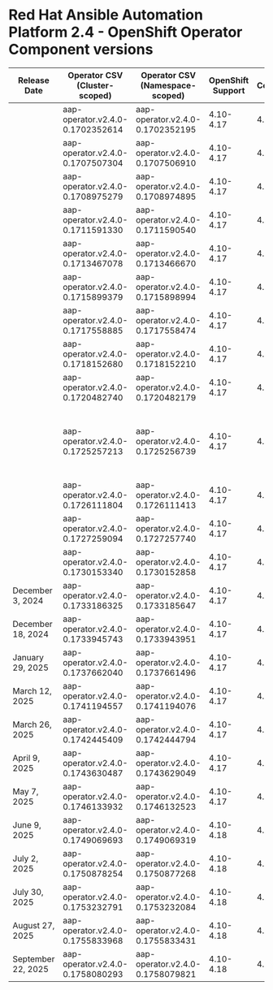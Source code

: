# Red Hat Ansible Automation Platform 2.4 - OpenShift Operator Component versions

| Release Date | Operator CSV (Cluster-scoped) | Operator CSV (Namespace-scoped) | OpenShift Support | Controller | Receptor | Redis | EDA | Hub | Lightspeed | Release Notes | Notes |
|---|---|---|---|---|---|---|---|---|---|---|---|
|  | aap-operator.v2.4.0-0.1702352614 | aap-operator.v2.4.0-0.1702352195 | 4.10-4.17 | 4.5.0 | 1.4.3 | 6.2.7 | 1.0.3 | 4.7.3 |  |  |  |
|  | aap-operator.v2.4.0-0.1707507304 | aap-operator.v2.4.0-0.1707506910 | 4.10-4.17 | 4.5.1 | 1.4.3 | 6.2.7 | 1.0.3 | 4.7.3 |  |  |  |
|  | aap-operator.v2.4.0-0.1708975279 | aap-operator.v2.4.0-0.1708974895 | 4.10-4.17 | 4.5.2 | 1.4.4 | 6.2.7 | 1.0.5 | 4.9.1 |  |  |  |
|  | aap-operator.v2.4.0-0.1711591330 | aap-operator.v2.4.0-0.1711590540 | 4.10-4.17 | 4.5.5 | 1.4.5 | 6.2.7 | 1.0.5 | 4.9.1 |  |  |  |
|  | aap-operator.v2.4.0-0.1713467078 | aap-operator.v2.4.0-0.1713466670 | 4.10-4.17 | 4.5.6 | 1.4.5 | 6.2.7 | 1.0.5 | 4.9.1 |  |  |  |
|  | aap-operator.v2.4.0-0.1715899379 | aap-operator.v2.4.0-0.1715898994 | 4.10-4.17 | 4.5.6 | 1.4.5 | 6.2.7 | 1.0.5 | 4.9.1 |  |  |  |
|  | aap-operator.v2.4.0-0.1717558885 | aap-operator.v2.4.0-0.1717558474 | 4.10-4.17 | 4.5.7 | 1.4.8 | 6.2.7 | 1.0.7 | 4.9.2 |  |  |  |
|  | aap-operator.v2.4.0-0.1718152680 | aap-operator.v2.4.0-0.1718152210 | 4.10-4.17 | 4.5.7 | 1.4.8 | 6.2.7 | 1.0.7 | 4.9.2 | 1.0.0 |  |  |
|  | aap-operator.v2.4.0-0.1720482740 | aap-operator.v2.4.0-0.1720482179 | 4.10-4.17 | 4.5.8 | 1.4.8 | 6.2.7 | 1.0.7 | 4.9.2 | 1.0.1 |  |  |
|  | aap-operator.v2.4.0-0.1725257213 | aap-operator.v2.4.0-0.1725256739 | 4.10-4.17 | 4.5.10 | 1.4.8 | 6.2.7 | 1.0.7 | 4.9.2 | 1.0.2 |  | DEAD release due to ose-kube-rbac-proxy |
|  | aap-operator.v2.4.0-0.1726111804 | aap-operator.v2.4.0-0.1726111413 | 4.10-4.17 | 4.5.11 | 1.4.8 | 6.2.7 | 1.0.7 | 4.9.2 | 1.0.2 |  |  |
|  | aap-operator.v2.4.0-0.1727259094 | aap-operator.v2.4.0-0.1727257740 | 4.10-4.17 | 4.5.12 | 1.4.8 | 6.2.7 | 1.0.7 | 4.9.2 | 2.4.240919 |  |  |
|  | aap-operator.v2.4.0-0.1730153340 | aap-operator.v2.4.0-0.1730152858 | 4.10-4.17 | 4.5.12 | 1.4.9 | 6.2.7 | 1.0.7 | 4.9.2 | 2.4.240919 |  |  |
| December 3, 2024 | aap-operator.v2.4.0-0.1733186325 | aap-operator.v2.4.0-0.1733185647 | 4.10-4.17 | 4.5.13 | 1.5.1 | 6.2.7 | 1.0.7 | 4.9.2 | 2.4.241127 | [Release Notes](https://docs.redhat.com/en/documentation/red_hat_ansible_automation_platform/2.4/html-single/red_hat_ansible_automation_platform_release_notes/index#async-24-6-3-dec) |  |
| December 18, 2024 | aap-operator.v2.4.0-0.1733945743 | aap-operator.v2.4.0-0.1733943951 | 4.10-4.17 | 4.5.15 | 1.5.1 | 6.2.7 | 1.0.7 | 4.9.2 | 2.4.241210 | [Release Notes](https://docs.redhat.com/en/documentation/red_hat_ansible_automation_platform/2.4/html-single/red_hat_ansible_automation_platform_release_notes/index#async-24-12-18-dec) |  |
| January 29, 2025 | aap-operator.v2.4.0-0.1737662040 | aap-operator.v2.4.0-0.1737661496 | 4.10-4.17 | 4.5.17 | 1.5.1 | 6.2.7 | 1.0.7 | 4.9.2 | 2.4.250121 | [Release Notes](https://docs.redhat.com/en/documentation/red_hat_ansible_automation_platform/2.4/html-single/red_hat_ansible_automation_platform_release_notes/index#async-24-20250129) |  |
| March 12, 2025 | aap-operator.v2.4.0-0.1741194557 | aap-operator.v2.4.0-0.1741194076 | 4.10-4.17 | 4.5.19 | 1.5.3 | 6.2.17 | 1.0.7 | 4.9.2 | 2.4.250225 | [Release Notes](https://docs.redhat.com/en/documentation/red_hat_ansible_automation_platform/2.4/html-single/red_hat_ansible_automation_platform_release_notes/index#async-24-20250312) |  |
| March 26, 2025 | aap-operator.v2.4.0-0.1742445409 | aap-operator.v2.4.0-0.1742444794 | 4.10-4.17 | 4.5.20 | 1.5.3 | 6.2.17 | 1.0.7 | 4.9.3 | 2.4.250225 | [Release Notes](https://docs.redhat.com/en/documentation/red_hat_ansible_automation_platform/2.4/html-single/red_hat_ansible_automation_platform_release_notes/index#async-24-20250326) |  |
| April 9, 2025 | aap-operator.v2.4.0-0.1743630487 | aap-operator.v2.4.0-0.1743629049 | 4.10-4.17 | 4.5.21 | 1.5.3 | 6.2.17 | 1.0.7 | 4.9.3 | 2.4.250225 | [Release Notes](https://docs.redhat.com/en/documentation/red_hat_ansible_automation_platform/2.4/html-single/red_hat_ansible_automation_platform_release_notes/index#async-24-20250409) |  |
| May 7, 2025 | aap-operator.v2.4.0-0.1746133932 | aap-operator.v2.4.0-0.1746132523 | 4.10-4.17 | 4.5.22 | 1.5.5 | 6.2.17 | 1.0.7 | 4.9.3 | 2.4.250225 | [Release Notes](https://docs.redhat.com/en/documentation/red_hat_ansible_automation_platform/2.4/html-single/red_hat_ansible_automation_platform_release_notes/index#async-24-202500507) |  |
| June 9, 2025 | aap-operator.v2.4.0-0.1749069693 | aap-operator.v2.4.0-0.1749069319 | 4.10-4.18 | 4.5.23 | 1.5.5 | 6.2.18 | 1.0.7 | 4.9.4 | 2.4.250225 | [Release Notes](https://docs.redhat.com/en/documentation/red_hat_ansible_automation_platform/2.4/html-single/red_hat_ansible_automation_platform_release_notes/index#async-24-202500609) |  |
| July 2, 2025 | aap-operator.v2.4.0-0.1750878254 | aap-operator.v2.4.0-0.1750877268 | 4.10-4.18 | 4.5.24 | 1.5.7 | 6.2.18 | 1.0.7 | 4.9.4 | 2.4.250225 | [Release Notes](https://docs.redhat.com/en/documentation/red_hat_ansible_automation_platform/2.4/html-single/red_hat_ansible_automation_platform_release_notes/index#async-24-20250702) |  |
| July 30, 2025 | aap-operator.v2.4.0-0.1753232791 | aap-operator.v2.4.0-0.1753232084 | 4.10-4.18 | 4.5.24 | 1.5.7 | 6.2.18 | 1.0.7 | 4.9.4 | 2.4.250225 | [Release Notes](https://docs.redhat.com/en/documentation/red_hat_ansible_automation_platform/2.4/html-single/red_hat_ansible_automation_platform_release_notes/index#async-24-20250730) |  |
| August 27, 2025 | aap-operator.v2.4.0-0.1755833968 | aap-operator.v2.4.0-0.1755833431 | 4.10-4.18 | 4.5.25 | 1.5.7 | 6.2.19 | 1.0.7 | 4.9.5 | 2.4.250225 | [Release Notes](https://docs.redhat.com/en/documentation/red_hat_ansible_automation_platform/2.4/html-single/red_hat_ansible_automation_platform_release_notes/index#async-24-20250827) |  |
| September 22, 2025 | aap-operator.v2.4.0-0.1758080293 | aap-operator.v2.4.0-0.1758079821 | 4.10-4.18 | 4.5.25 | 1.5.7 | 6.2.19 | 1.0.7 | 4.9.5 | 2.4.250225 | [Release Notes](https://docs.redhat.com/en/documentation/red_hat_ansible_automation_platform/2.4/html-single/red_hat_ansible_automation_platform_release_notes/index#async-24-20250922) |  |
